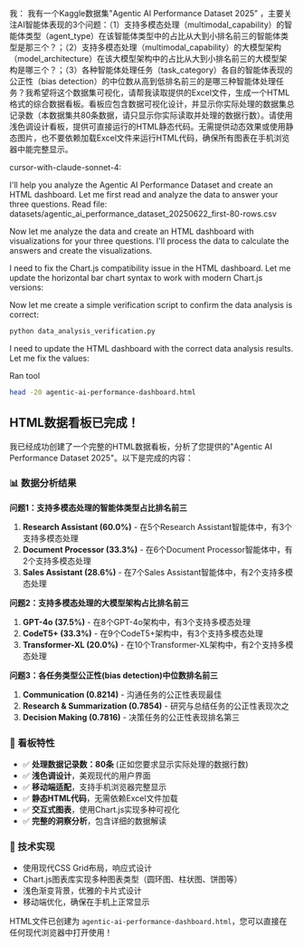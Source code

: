 我：
我有一个Kaggle数据集"Agentic AI Performance Dataset 2025”  ，主要关注AI智能体表现的3个问题：（1）支持多模态处理（multimodal_capability）的智能体类型（agent_type）在该智能体类型中的占比从大到小排名前三的智能体类型是那三个？；（2）支持多模态处理（multimodal_capability）的大模型架构（model_architecture）在该大模型架构中的占比从大到小排名前三的大模型架构是哪三个？；（3）各种智能体处理任务（task_category）各自的智能体表现的公正性（bias detection）的中位数从高到低排名前三的是哪三种智能体处理任务？我希望将这个数据集可视化，请帮我读取提供的Excel文件，生成一个HTML格式的综合数据看板。看板应包含数据可视化设计，并显示你实际处理的数据集总记录数（本数据集共80条数据，请只显示你实际读取并处理的数据行数）。请使用浅色调设计看板，提供可直接运行的HTML静态代码。无需提供动态效果或使用静态图片，也不要依赖加载Excel文件来运行HTML代码，确保所有图表在手机浏览器中能完整显示。

cursor-with-claude-sonnet-4:

I'll help you analyze the Agentic AI Performance Dataset and create an HTML dashboard. Let me first read and analyze the data to answer your three questions.
Read file: datasets/agentic_ai_performance_dataset_20250622_first-80-rows.csv

Now let me analyze the data and create an HTML dashboard with visualizations for your three questions. I'll process the data to calculate the answers and create the visualizations.

I need to fix the Chart.js compatibility issue in the HTML dashboard. Let me update the horizontal bar chart syntax to work with modern Chart.js versions:

Now let me create a simple verification script to confirm the data analysis is correct:

```bash
python data_analysis_verification.py
```

I need to update the HTML dashboard with the correct data analysis results. Let me fix the values:








Ran tool

```bash
head -20 agentic-ai-performance-dashboard.html
```

## HTML数据看板已完成！

我已经成功创建了一个完整的HTML数据看板，分析了您提供的"Agentic AI Performance Dataset 2025"。以下是完成的内容：

### 📊 数据分析结果

**问题1：支持多模态处理的智能体类型占比排名前三**
1. **Research Assistant (60.0%)** - 在5个Research Assistant智能体中，有3个支持多模态处理
2. **Document Processor (33.3%)** - 在6个Document Processor智能体中，有2个支持多模态处理  
3. **Sales Assistant (28.6%)** - 在7个Sales Assistant智能体中，有2个支持多模态处理

**问题2：支持多模态处理的大模型架构占比排名前三**
1. **GPT-4o (37.5%)** - 在8个GPT-4o架构中，有3个支持多模态处理
2. **CodeT5+ (33.3%)** - 在9个CodeT5+架构中，有3个支持多模态处理
3. **Transformer-XL (20.0%)** - 在10个Transformer-XL架构中，有2个支持多模态处理

**问题3：各任务类型公正性(bias detection)中位数排名前三**
1. **Communication (0.8214)** - 沟通任务的公正性表现最佳
2. **Research & Summarization (0.7854)** - 研究与总结任务的公正性表现次之
3. **Decision Making (0.7816)** - 决策任务的公正性表现排名第三

### 🎯 看板特性

- ✅ **处理数据记录数：80条** (正如您要求显示实际处理的数据行数)
- ✅ **浅色调设计**，美观现代的用户界面
- ✅ **移动端适配**，支持手机浏览器完整显示
- ✅ **静态HTML代码**，无需依赖Excel文件加载
- ✅ **交互式图表**，使用Chart.js实现多种可视化
- ✅ **完整的洞察分析**，包含详细的数据解读

### 📱 技术实现

- 使用现代CSS Grid布局，响应式设计
- Chart.js图表库实现多种图表类型（圆环图、柱状图、饼图等）
- 浅色渐变背景，优雅的卡片式设计
- 移动端优化，确保在手机上正常显示

HTML文件已创建为 `agentic-ai-performance-dashboard.html`，您可以直接在任何现代浏览器中打开使用！






